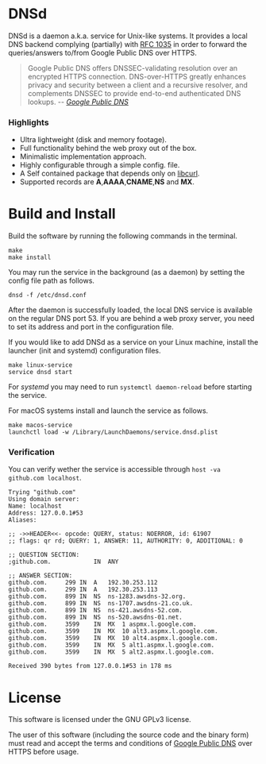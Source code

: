 # DNSd

DNSd is a daemon a.k.a. service for Unix-like systems. It provides a local DNS backend complying (partially) with [RFC 1035](https://www.ietf.org/rfc/rfc1035.txt) in order to forward the queries/answers to/from Google Public DNS over HTTPS.

> Google Public DNS offers DNSSEC-validating resolution over an encrypted HTTPS connection. DNS-over-HTTPS greatly enhances privacy and security between a client and a recursive resolver, and complements DNSSEC to provide end-to-end authenticated DNS lookups.
> -- <cite>[Google Public DNS](https://developers.google.com/speed/public-dns/docs/dns-over-https)</cite>

### Highlights
 - Ultra lightweight (disk and memory footage).
 - Full functionality behind the web proxy out of the box.
 - Minimalistic implementation approach.
 - Highly configurable through a simple config. file.
 - A Self contained package that depends only on [libcurl](https://curl.haxx.se/libcurl/).
 - Supported records are **A**,**AAAA**,**CNAME**,**NS** and **MX**.

# Build and Install
Build the software by running the following commands in the terminal.
```
make
make install
```
You may run the service in the background (as a daemon) by setting the config file path as follows.
```
dnsd -f /etc/dnsd.conf
```
After the daemon is successfully loaded, the local DNS service is available on the regular DNS port 53.
If you are behind a web proxy server, you need to set its address and port in the configuration file.

If you would like to add DNSd as a service on your Linux machine, install the launcher (init and systemd) configuration files.
```
make linux-service
service dnsd start
```
For *systemd* you may need to run ```systemctl daemon-reload``` before starting the service.

For macOS systems install and launch the service as follows.
```
make macos-service
launchctl load -w /Library/LaunchDaemons/service.dnsd.plist
```
### Verification
You can verify wether the service is accessible through ```host -va github.com localhost```.
```
Trying "github.com"
Using domain server:
Name: localhost
Address: 127.0.0.1#53
Aliases:

;; ->>HEADER<<- opcode: QUERY, status: NOERROR, id: 61907
;; flags: qr rd; QUERY: 1, ANSWER: 11, AUTHORITY: 0, ADDITIONAL: 0

;; QUESTION SECTION:
;github.com.			IN	ANY

;; ANSWER SECTION:
github.com.		299	IN	A	192.30.253.112
github.com.		299	IN	A	192.30.253.113
github.com.		899	IN	NS	ns-1283.awsdns-32.org.
github.com.		899	IN	NS	ns-1707.awsdns-21.co.uk.
github.com.		899	IN	NS	ns-421.awsdns-52.com.
github.com.		899	IN	NS	ns-520.awsdns-01.net.
github.com.		3599	IN	MX	1 aspmx.l.google.com.
github.com.		3599	IN	MX	10 alt3.aspmx.l.google.com.
github.com.		3599	IN	MX	10 alt4.aspmx.l.google.com.
github.com.		3599	IN	MX	5 alt1.aspmx.l.google.com.
github.com.		3599	IN	MX	5 alt2.aspmx.l.google.com.

Received 390 bytes from 127.0.0.1#53 in 178 ms
```
# License

This software is licensed under the GNU GPLv3 license.

The user of this software (including the source code and the binary form) must read and accept the terms and conditions of [Google Public DNS](https://developers.google.com/speed/public-dns/docs/dns-over-https) over HTTPS before usage.
